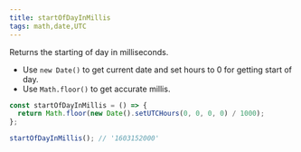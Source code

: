 ```yaml
---
title: startOfDayInMillis
tags: math,date,UTC
---
```


Returns the starting of day in milliseconds.

- Use `new Date()` to get current date and set hours to 0 for getting start of day.
- Use `Math.floor()` to get accurate millis.

```js
const startOfDayInMillis = () => {
  return Math.floor(new Date().setUTCHours(0, 0, 0, 0) / 1000);
};
```

```js
startOfDayInMillis(); // '1603152000'
```
